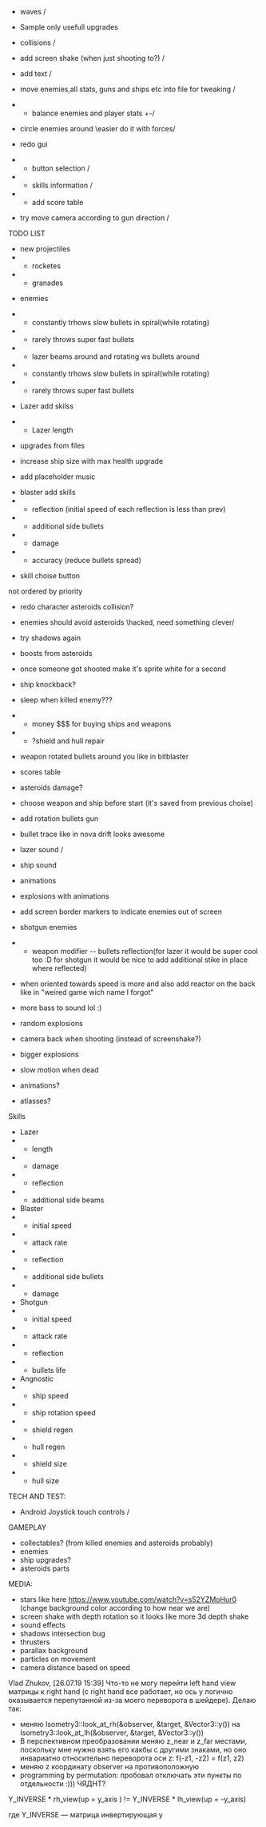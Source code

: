 * waves \/
* Sample only usefull upgrades
* collisions \/

* add screen shake (when just shooting to?) \/


* add text \/
* move enemies,all stats, guns and ships etc into file for tweaking \/
* * balance enemies and player stats \+-/
* circle enemies around \easier do it with forces/
* redo gui
* * button selection \/
* * skills information \/
* * add score table

* try move camera according to gun direction \/


TODO LIST
* new projectiles
* * rocketes
* * granades

<!-- * Pick gun UI \/ -->
<!-- * Don't slow down bullets \/ -->
* enemies
<!-- * * rarely throws bullets around \/ -->
<!-- * * lazer beam enemy \/ -->
* * constantly trhows slow bullets in spiral(while rotating)
* * rarely throws super fast bullets
* * lazer beams around and rotating
ws bullets around
* * constantly trhows slow bullets in spiral(while rotating)
* * rarely throws super fast bullets

* Lazer add skilss
* * Lazer length


* upgrades from files


* increase ship size with max health upgrade

* add placeholder music


<!-- * sample random skills \/ -->
<!-- * when died, restart from menu \/ -->
<!-- * skill menu via hotkey \/ -->
* blaster add skills 
* * reflection (initial speed of each reflection is less than prev)
* * additional side bullets
* * damage
* * accuracy (reduce bullets spread)
<!-- *  Angnostic skills \/ -->
<!-- * * ship rotation speed \/ -->
<!-- * * shield regen \/ -->
<!-- * * hull regen \/ -->
<!-- * * shield size \/ -->
<!-- * * hull size \/ -->

* skill choise button




not ordered by priority
<!-- * add asteroids initial movement and rotation \/
* redo asteroids explosions: fix rotation of parts when destructed \/ (seems good but when rotation is fast feels wrong?)
* redo asteroids explosions: add lifes \/ -->
* redo character asteroids collision?
<!-- * redo effects spawning (explosion when destroyed, mini explosion when shoted) \/ -->
<!-- * enemies start shoot when theay near you and stop futher \/ -->
* enemies should avoid asteroids \hacked, need something clever/
<!-- * wasd control \/ -->
* try shadows again
<!-- * lazer weapon (rotation) \/ -->
<!-- * lazer weapon (no rotation) not fit in controls X -->
<!-- * shotgun weapon \/ -->
* boosts from asteroids
 <!-- * * ship speed boost for some time X -->
<!-- * * "additional weapon"  -- trace like in bitblaster -->
* once someone got shooted make it's sprite white for a second
* ship knockback?
* sleep when killed enemy???
* * money $$$ for buying ships and weapons
* * ?shield and hull repair
* weapon rotated bullets around you like in bitblaster
* scores table
* asteroids damage?
* choose weapon and ship before start (it's saved from previous choise)
* add rotation bullets gun
* bullet trace like in nova drift looks awesome
* lazer sound \/
* ship sound
* animations
* explosions with animations
* add screen border markers to indicate enemies out of screen
* shotgun enemies
* * weapon modifier -- bullets reflection(for lazer it would be super cool too :D for shotgun it would be nice to add additional stike in place where reflected)
* when oriented towards speed is more and also add reactor on the back like in "weired game wich name I forgot"

* more bass to sound lol :)
* random explosions
* camera back when shooting (instead of screenshake?)
* bigger explosions 
* slow motion when dead

* animations?
* atlasses?


Skills
* Lazer
* * length
* * damage
* * reflection
* * additional side beams
* Blaster
* * initial speed
* * attack rate
* * reflection
* * additional side bullets
* * damage
* Shotgun
* * initial speed
* * attack rate
* * reflection
* * bullets life
*  Angnostic
* * ship speed
* * ship rotation speed
* * shield regen
* * hull regen
* * shield size
* * hull size


TECH AND TEST:
* Android Joystick touch controls \/

GAMEPLAY
* collectables? (from killed enemies and asteroids probably)
* enemies
* ship upgrades?
* asteroids parts

MEDIA:
* stars like here https://www.youtube.com/watch?v=s52YZMoHur0  (change background color according to how near we are)
* screen shake with depth rotation so it looks like more 3d depth shake
* sound effects
* shadows intersection bug
* thrusters
* parallax background
* particles on movement
* camera distance based on speed



Vlad Zhukov, [26.07.19 15:39]
Что-то не могу перейти left hand view матрицы к right hand (с right hand все работает, но ось y логично оказывается перепутанной из-за моего переворота в шейдере).
Делаю так:
* меняю Isometry3::look_at_rh(&observer, &target, &Vector3::y()) на Isometry3::look_at_lh(&observer, &target, &Vector3::y())
* В перспективном преобразовании меняю z_near и z_far местами, поскольку мне нужно взять его какбы с другими знаками, но оно инвариатно относительно переворота оси z: f(-z1, -z2) = f(z1, z2)
* меняю z координату observer на противоположную
* programming by permutation: пробовал отключать эти пункты по отдельности  :)))
ЧЯДНТ?


Y_INVERSE * rh_view(up = y_axis ) !=
Y_INVERSE * lh_view(up = -y_axis)

где Y_INVERSE — матрица инвертирующая y